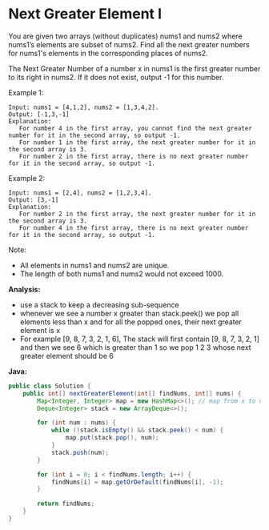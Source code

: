 # Next Greater Element I

You are given two arrays (without duplicates) nums1 and nums2 where nums1’s elements are subset of nums2. Find all the next greater numbers for nums1's elements in the corresponding places of nums2.

The Next Greater Number of a number x in nums1 is the first greater number to its right in nums2. If it does not exist, output -1 for this number.

Example 1:

    Input: nums1 = [4,1,2], nums2 = [1,3,4,2].
    Output: [-1,3,-1]
    Explanation:
       For number 4 in the first array, you cannot find the next greater number for it in the second array, so output -1.
       For number 1 in the first array, the next greater number for it in the second array is 3.
       For number 2 in the first array, there is no next greater number for it in the second array, so output -1.

Example 2:

    Input: nums1 = [2,4], nums2 = [1,2,3,4].
    Output: [3,-1]
    Explanation:
       For number 2 in the first array, the next greater number for it in the second array is 3.
       For number 4 in the first array, there is no next greater number for it in the second array, so output -1.

Note:

- All elements in nums1 and nums2 are unique.
- The length of both nums1 and nums2 would not exceed 1000.

**Analysis:**
- use a stack to keep a decreasing sub-sequence
- whenever we see a number x greater than stack.peek() we pop all elements less than x and for all the popped ones, their next greater element is x
- For example [9, 8, 7, 3, 2, 1, 6],
The stack will first contain [9, 8, 7, 3, 2, 1] and then we see 6 which is greater than 1 so we pop 1 2 3 whose next greater element should be 6

**Java:**
```java
public class Solution {
    public int[] nextGreaterElement(int[] findNums, int[] nums) {
        Map<Integer, Integer> map = new HashMap<>(); // map from x to next greater element of x
        Deque<Integer> stack = new ArrayDeque<>();

        for (int num : nums) {
            while (!stack.isEmpty() && stack.peek() < num) {
                map.put(stack.pop(), num);
            }
            stack.push(num);
        }

        for (int i = 0; i < findNums.length; i++) {
            findNums[i] = map.getOrDefault(findNums[i], -1);
        }

        return findNums;
    }
}
```
